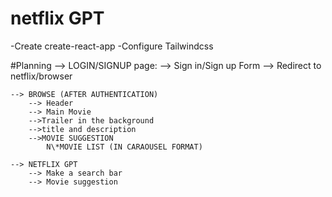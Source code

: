 # netflix GPT

-Create create-react-app
-Configure Tailwindcss

#Planning
--> LOGIN/SIGNUP page:
--> Sign in/Sign up Form
--> Redirect to netflix/browser

    --> BROWSE (AFTER AUTHENTICATION)
        --> Header
        --> Main Movie
        -->Trailer in the background
        -->title and description
        -->MOVIE SUGGESTION
            N\*MOVIE LIST (IN CARAOUSEL FORMAT)

    --> NETFLIX GPT
        --> Make a search bar
        --> Movie suggestion
